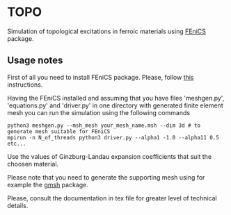 # TOPO

Simulation of topological excitations in ferroic materials using [FEniCS](https://fenicsproject.org/) package.

## Usage notes

First of all you need to install FEniCS package. Please, follow [this](https://fenics.readthedocs.io/en/latest/installation.html) instructions.

Having the FEniCS installed and assuming that you have files 'meshgen.py', 'equations.py' and 'driver.py' in one directory with generated finite element mesh you can run the simulation using the following commands

```
python3 meshgen.py --msh_mesh your_mesh_name.msh --dim 3d # to generate mesh suitable for FEniCS
mpirun -n N_of_threads python3 driver.py --alpha1 -1.0 --alpha11 0.5 etc...
```
Use the values of Ginzburg-Landau expansion coefficients that suit the choosen material.

Please note that you need to generate the supporting mesh using for example the [gmsh](https://gmsh.info/) package.

Please, consult the documentation in tex file for greater level of technical details.
